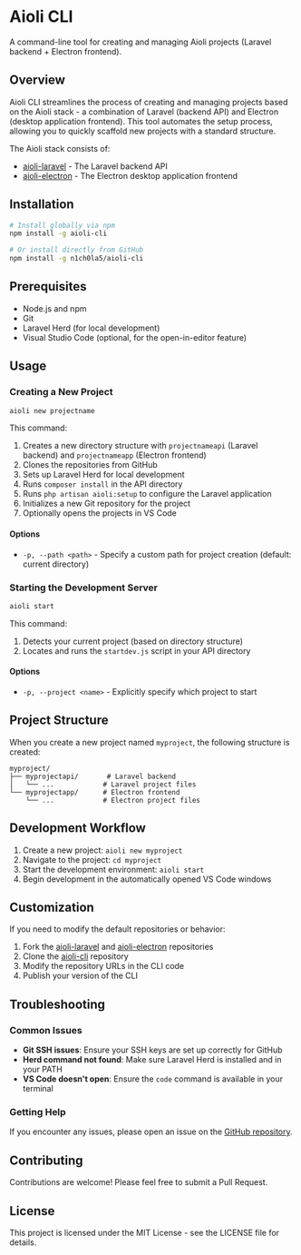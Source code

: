 # Aioli CLI

A command-line tool for creating and managing Aioli projects (Laravel backend + Electron frontend).

## Overview

Aioli CLI streamlines the process of creating and managing projects based on the Aioli stack - a combination of Laravel (backend API) and Electron (desktop application frontend). This tool automates the setup process, allowing you to quickly scaffold new projects with a standard structure.

The Aioli stack consists of:
- [aioli-laravel](https://github.com/n1ch0la5/aioli-laravel) - The Laravel backend API
- [aioli-electron](https://github.com/n1ch0la5/aioli-electron) - The Electron desktop application frontend

## Installation

```bash
# Install globally via npm
npm install -g aioli-cli

# Or install directly from GitHub
npm install -g n1ch0la5/aioli-cli
```

## Prerequisites

- Node.js and npm
- Git
- Laravel Herd (for local development)
- Visual Studio Code (optional, for the open-in-editor feature)

## Usage

### Creating a New Project

```bash
aioli new projectname
```

This command:
1. Creates a new directory structure with `projectnameapi` (Laravel backend) and `projectnameapp` (Electron frontend)
2. Clones the repositories from GitHub
3. Sets up Laravel Herd for local development
4. Runs `composer install` in the API directory
5. Runs `php artisan aioli:setup` to configure the Laravel application
6. Initializes a new Git repository for the project
7. Optionally opens the projects in VS Code

#### Options

- `-p, --path <path>` - Specify a custom path for project creation (default: current directory)

### Starting the Development Server

```bash
aioli start
```

This command:
1. Detects your current project (based on directory structure)
2. Locates and runs the `startdev.js` script in your API directory

#### Options

- `-p, --project <name>` - Explicitly specify which project to start

## Project Structure

When you create a new project named `myproject`, the following structure is created:

```
myproject/
├── myprojectapi/       # Laravel backend
│   └── ...            # Laravel project files
└── myprojectapp/      # Electron frontend
    └── ...            # Electron project files
```

## Development Workflow

1. Create a new project: `aioli new myproject`
2. Navigate to the project: `cd myproject`
3. Start the development environment: `aioli start`
4. Begin development in the automatically opened VS Code windows

## Customization

If you need to modify the default repositories or behavior:

1. Fork the [aioli-laravel](https://github.com/n1ch0la5/aioli-laravel) and [aioli-electron](https://github.com/n1ch0la5/aioli-electron) repositories
2. Clone the [aioli-cli](https://github.com/n1ch0la5/aioli-cli) repository
3. Modify the repository URLs in the CLI code
4. Publish your version of the CLI

## Troubleshooting

### Common Issues

- **Git SSH issues**: Ensure your SSH keys are set up correctly for GitHub
- **Herd command not found**: Make sure Laravel Herd is installed and in your PATH
- **VS Code doesn't open**: Ensure the `code` command is available in your terminal

### Getting Help

If you encounter any issues, please open an issue on the [GitHub repository](https://github.com/n1ch0la5/aioli-cli).

## Contributing

Contributions are welcome! Please feel free to submit a Pull Request.

## License

This project is licensed under the MIT License - see the LICENSE file for details.